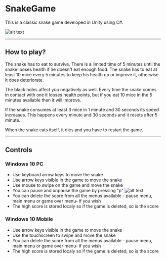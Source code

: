 # SnakeGame
This is a classic snake game developed in Unity using C#.

![alt text](https://github.com/cristina1997/SnakeGame/blob/master/Snake/Assets/Sprites/Screenshots/SnakeGame.PNG)


***


## How to play?
The snake has to eat to survive. There is a limited time of 5 minutes until the snake looses health if he doesn't eat enough food. The snake has to eat at least 10 mice every 5 minutes to keep his health up or improve it, otherwise it does deteriorate.

The black holes affect you negatively as well. Every time the snake comes in contact with one it looses health points, but if you eat 10 mice in the 5 minutes available then it will improve.

If the snake consumes at least 3 mice in 1 minute and 30 seconds its speed increases. This happens every minute and 30 seconds and it resets after 5 minute.

When the snake eats itself, it dies and you have to restart the game.


***

## Controls
### Windows 10 PC

* Use keyboard arrow keys to move the snake
* Use arrow keys visible in the game to move the snake
* Use mouse to swipe on the game and move the snake
* You can pause and unpause the game by pressing "p"
![alt text](https://github.com/cristina1997/SnakeGame/blob/master/Snake/Assets/Sprites/Screenshots/PauseMenuScreenshot.PNG)
* You can delete the score from all the menus available - pause menu, main menu or game over menu- if you wish
* The high score is stored localy so if the game is deleted, so is the score

### Windows 10 Mobile

* Use arrow keys visible in the game to move the snake
* Use the touchscreen to swipe and move the snake
* You can delete the score from all the menus available - pause menu, main menu or game over menu- if you wish
* The high score is stored localy so if the game is deleted, so is the score
